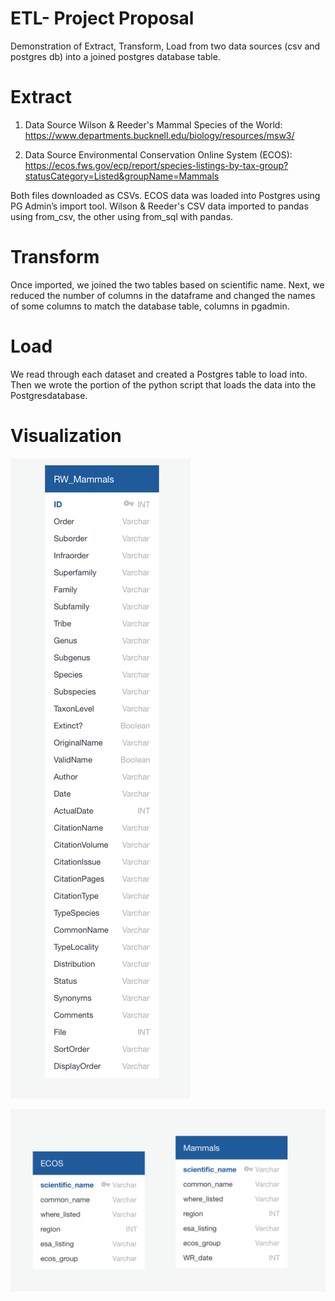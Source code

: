 # ETL- Project Proposal
Demonstration of Extract, Transform, Load from two data sources (csv and postgres db) into a joined postgres database table.

# Extract 
1. Data Source 
  Wilson & Reeder's Mammal Species of the World: https://www.departments.bucknell.edu/biology/resources/msw3/
  
2. Data Source 
Environmental Conservation Online System (ECOS): https://ecos.fws.gov/ecp/report/species-listings-by-tax-group?statusCategory=Listed&groupName=Mammals
  
Both files downloaded as CSVs. ECOS data was loaded into Postgres using PG Admin’s import tool. Wilson & Reeder's CSV data imported to pandas using from_csv, the other using from_sql with pandas.

# Transform

Once imported, we joined the two tables based on scientific name. Next, we reduced the number of columns in the dataframe and changed the names of some columns to match the database table, columns in pgadmin. 

# Load 
We read through each dataset and created a Postgres table to load into. Then we wrote the portion of the python script that loads the data into the Postgresdatabase. 

# Visualization
![](ERD/orginals.png)

![](ERD/mammalsset2.png)
